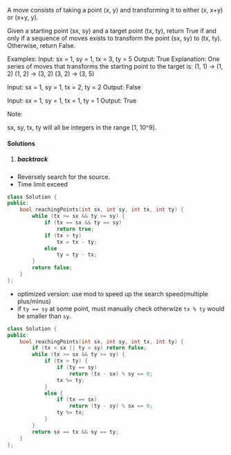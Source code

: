 A move consists of taking a point (x, y) and transforming it to either (x, x+y) or (x+y, y).

Given a starting point (sx, sy) and a target point (tx, ty), return True if and only if a sequence of moves exists to transform the point (sx, sy) to (tx, ty). Otherwise, return False.

Examples:
Input: sx = 1, sy = 1, tx = 3, ty = 5
Output: True
Explanation:
One series of moves that transforms the starting point to the target is:
(1, 1) -> (1, 2)
(1, 2) -> (3, 2)
(3, 2) -> (3, 5)

Input: sx = 1, sy = 1, tx = 2, ty = 2
Output: False

Input: sx = 1, sy = 1, tx = 1, ty = 1
Output: True

Note:

sx, sy, tx, ty will all be integers in the range [1, 10^9].

#### Solutions

1. ##### backtrack

- Reversely search for the source.
- Time limit exceed

```cpp
class Solution {
public:
    bool reachingPoints(int sx, int sy, int tx, int ty) {
        while (tx >= sx && ty >= sy) {
            if (tx == sx && ty == sy)
                return true;
            if (tx > ty)
                tx = tx - ty;
            else
                ty = ty - tx;
        }
        return false;
    }
};
```

- optimized version: use mod to speed up the search speed(multiple plus/minus)
- if `ty == sy` at some point, must manually check otherwize `tx % ty` would be smaller than `sy`.

```cpp
class Solution {
public:
    bool reachingPoints(int sx, int sy, int tx, int ty) {
        if (tx < sx || ty < sy) return false;
        while (tx >= sx && ty >= sy) {
            if (tx > ty) {
                if (ty == sy)
                    return (tx - sx) % sy == 0;
                tx %= ty;
            }
            else {
                if (tx == sx)
                    return (ty - sy) % sx == 0;
                ty %= tx;
            }
        }
        return sx == tx && sy == ty;
    }
};
```